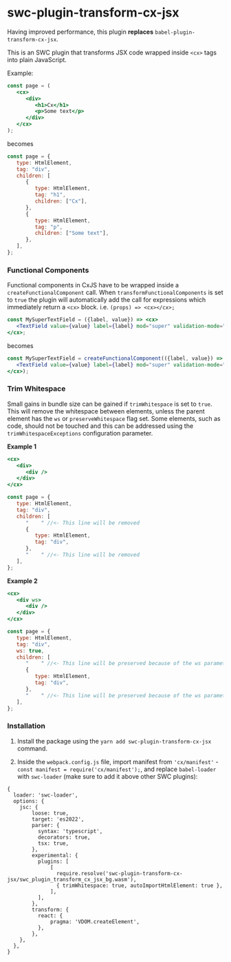 # swc-plugin-transform-cx-jsx

Having improved performance, this plugin **replaces** `babel-plugin-transform-cx-jsx`.

This is an SWC plugin that transforms JSX code wrapped inside `<cx>` tags into plain JavaScript.

Example:

```jsx
const page = (
   <cx>
      <div>
         <h1>Cx</h1>
         <p>Some text</p>
      </div>
   </cx>
);
```

becomes

```js
const page = {
   type: HtmlElement,
   tag: "div",
   children: [
      {
         type: HtmlElement,
         tag: "h1",
         children: ["Cx"],
      },
      {
         type: HtmlElement,
         tag: "p",
         children: ["Some text"],
      },
   ],
};
```

### Functional Components

Functional components in CxJS have to be wrapped inside a `createFunctionalComponent` call. When `transformFunctionalComponents` is set to `true` the plugin will automatically add the call for expressions which immediately return a `<cx>` block. i.e. `(props) => <cx></cx>;`

```jsx
const MySuperTextField = ({label, value}) => <cx>
   <TextField value={value} label={label} mod="super" validation-mode="inline" />
</cx>;
```

becomes

```jsx
const MySuperTextField = createFunctionalComponent(({label, value}) => <cx>
   <TextField value={value} label={label} mod="super" validation-mode="inline" />
</cx>);
```

### Trim Whitespace

Small gains in bundle size can be gained if `trimWhitespace` is set to `true`. This will remove the whitespace between elements, unless the parent element has the `ws` or `preserveWhitespace` flag set. Some elements, such as code, should not be touched and this can be addressed using the `trimWhitespaceExceptions` configuration parameter.

**Example 1**

```jsx
<cx>
   <div>
      <div />
   </div>
</cx>
```

```js
const page = {
   type: HtmlElement,
   tag: "div",
   children: [
      "    " //<- This line will be removed
      {
         type: HtmlElement,
         tag: "div",
      },
      "    " //<- This line will be removed
   ],
};
```

**Example 2**

```jsx
<cx>
   <div ws>
      <div />
   </div>
</cx>
```

```js
const page = {
   type: HtmlElement,
   tag: "div",
   ws: true,
   children: [
      "    " //<- This line will be preserved because of the ws parameter
      {
         type: HtmlElement,
         tag: "div",
      },
      "    " //<- This line will be preserved because of the ws parameter
   ],
};
```

### Installation

1. Install the package using the `yarn add swc-plugin-transform-cx-jsx` command.

2. Inside the `webpack.config.js` file, import manifest from `'cx/manifest'` - `const manifest = require('cx/manifest');`, and replace `babel-loader` with `swc-loader` (make sure to add it above other SWC plugins):

```
{
  loader: 'swc-loader',
  options: {
    jsc: {
        loose: true,
        target: 'es2022',
        parser: {
          syntax: 'typescript',
          decorators: true,
          tsx: true,
        },
        experimental: {
          plugins: [
              [
                require.resolve('swc-plugin-transform-cx-jsx/swc_plugin_transform_cx_jsx_bg.wasm'),
                { trimWhitespace: true, autoImportHtmlElement: true },
              ],
          ],
        },
        transform: {
          react: {
              pragma: 'VDOM.createElement',
          },
        },
    },
  },
}
```